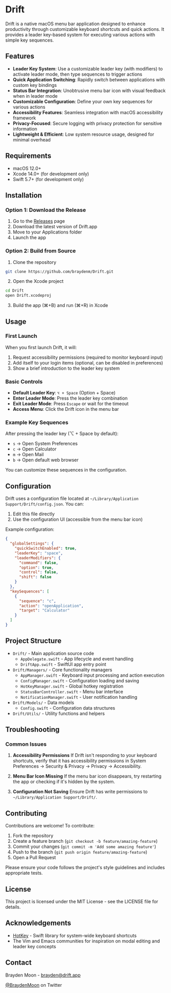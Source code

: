 # Drift

Drift is a native macOS menu bar application designed to enhance productivity through customizable keyboard shortcuts and quick actions. It provides a leader key-based system for executing various actions with simple key sequences.

## Features

- **Leader Key System**: Use a customizable leader key (with modifiers) to activate leader mode, then type sequences to trigger actions
- **Quick Application Switching**: Rapidly switch between applications with custom key bindings
- **Status Bar Integration**: Unobtrusive menu bar icon with visual feedback when in leader mode
- **Customizable Configuration**: Define your own key sequences for various actions
- **Accessibility Features**: Seamless integration with macOS accessibility framework
- **Privacy-Focused**: Secure logging with privacy protection for sensitive information
- **Lightweight & Efficient**: Low system resource usage, designed for minimal overhead

## Requirements

- macOS 12.0+
- Xcode 14.0+ (for development only)
- Swift 5.7+ (for development only)

## Installation

### Option 1: Download the Release

1. Go to the [Releases](https://github.com/braydenm/Drift/releases) page
2. Download the latest version of Drift.app
3. Move to your Applications folder
4. Launch the app

### Option 2: Build from Source

1. Clone the repository
```bash
git clone https://github.com/braydenm/Drift.git
```

2. Open the Xcode project
```bash
cd Drift
open Drift.xcodeproj
```

3. Build the app (⌘+B) and run (⌘+R) in Xcode

## Usage

### First Launch

When you first launch Drift, it will:
1. Request accessibility permissions (required to monitor keyboard input)
2. Add itself to your login items (optional, can be disabled in preferences)
3. Show a brief introduction to the leader key system

### Basic Controls

- **Default Leader Key**: `⌥ + Space` (Option + Space)
- **Enter Leader Mode**: Press the leader key combination
- **Exit Leader Mode**: Press `Escape` or wait for the timeout
- **Access Menu**: Click the Drift icon in the menu bar

### Example Key Sequences

After pressing the leader key (⌥ + Space by default):

- `s` → Open System Preferences
- `c` → Open Calculator
- `m` → Open Mail
- `b` → Open default web browser

You can customize these sequences in the configuration.

## Configuration

Drift uses a configuration file located at `~/Library/Application Support/Drift/config.json`. You can:

1. Edit this file directly
2. Use the configuration UI (accessible from the menu bar icon)

Example configuration:
```json
{
  "globalSettings": {
    "quickSwitchEnabled": true,
    "leaderKey": "space",
    "leaderModifiers": {
      "command": false,
      "option": true,
      "control": false,
      "shift": false
    }
  },
  "keySequences": [
    {
      "sequence": "c",
      "action": "openApplication",
      "target": "Calculator"
    }
  ]
}
```

## Project Structure

- `Drift/` - Main application source code
  - `AppDelegate.swift` - App lifecycle and event handling
  - `DriftApp.swift` - SwiftUI app entry point
- `Drift/Managers/` - Core functionality managers
  - `AppManager.swift` - Keyboard input processing and action execution
  - `ConfigManager.swift` - Configuration loading and saving
  - `HotKeyManager.swift` - Global hotkey registration
  - `StatusBarController.swift` - Menu bar interface
  - `NotificationManager.swift` - User notification handling
- `Drift/Models/` - Data models
  - `Config.swift` - Configuration data structures
- `Drift/Utils/` - Utility functions and helpers

## Troubleshooting

### Common Issues

1. **Accessibility Permissions**
   If Drift isn't responding to your keyboard shortcuts, verify that it has accessibility permissions in System Preferences → Security & Privacy → Privacy → Accessibility.

2. **Menu Bar Icon Missing**
   If the menu bar icon disappears, try restarting the app or checking if it's hidden by the system.

3. **Configuration Not Saving**
   Ensure Drift has write permissions to `~/Library/Application Support/Drift/`.

## Contributing

Contributions are welcome! To contribute:

1. Fork the repository
2. Create a feature branch (`git checkout -b feature/amazing-feature`)
3. Commit your changes (`git commit -m 'Add some amazing feature'`)
4. Push to the branch (`git push origin feature/amazing-feature`)
5. Open a Pull Request

Please ensure your code follows the project's style guidelines and includes appropriate tests.

## License

This project is licensed under the MIT License - see the LICENSE file for details.

## Acknowledgements

- [HotKey](https://github.com/soffes/HotKey) - Swift library for system-wide keyboard shortcuts
- The Vim and Emacs communities for inspiration on modal editing and leader key concepts

## Contact

Brayden Moon - brayden@drift.app

[@BraydenMoon](https://twitter.com/braydenm) on Twitter 